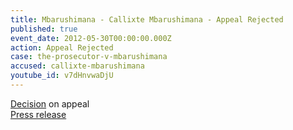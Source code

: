 ```yaml
---
title: Mbarushimana - Callixte Mbarushimana - Appeal Rejected
published: true
event_date: 2012-05-30T00:00:00.000Z
action: Appeal Rejected
case: the-prosecutor-v-mbarushimana
accused: callixte-mbarushimana
youtube_id: v7dHnvwaDjU
---
```



[Decision](https://www.icc-cpi.int/Pages/record.aspx?docNo=ICC-01/04-01/10-514) on appeal
<br>[Press release](https://www.icc-cpi.int/pages/item.aspx?name=PR798)